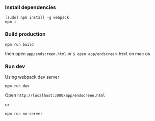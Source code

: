### Install dependencies

```
[sudo] npm install -g webpack
npm i
```

### Build production

```
npm run build
```

then open `app/endscreen.html` or  `$ open app/endscreen.html` on mac os

### Run dev

Using webpack dev server

```
npm run dev
```
Open `http://localhost:3000/app/endscreen.html`

or

```
npm run no-server
```
